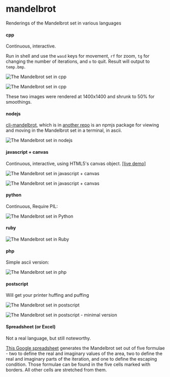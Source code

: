 # mandelbrot

Renderings of the Mandelbrot set in various languages

#### cpp
Continuous, interactive.

Run in shell and use the `wasd` keys for movement, `rf` for zoom, `tg` for changing the number of iterations, and `o` to quit.
Result will output to `temp.bmp`.

![The Mandelbrot set in cpp](cpp/mandelbrot.png?raw=true)

![The Mandelbrot set in cpp](cpp/mandelbrot_detail.png?raw=true)

These two images were rendered at 1400x1400 and shrunk to 50% for smoothings.

#### nodejs
[cli-mandelbrot](https://npmjs.org/package/cli-mandelbrot),
which is in [another repo](https://github.com/danyshaanan/cli-mandelbrot)
is an npmjs package for viewing and moving in the Mandelbrot set in a terminal, in ascii.

![The Mandelbrot set in nodejs](other/cli-mandelbrot.png?raw=true)

#### javascript + canvas
Continuous, interactive, using HTML5's canvas object.
[&#91;live demo&#93;](http://leerons.github.io/mandelbrot.html)

![The Mandelbrot set in javascript + canvas](js-canvas/mandelbrot.png?raw=true)

![The Mandelbrot set in javascript + canvas](js-canvas/mandelbrot_detail.png?raw=true)

#### python
Continuous, Require PIL:

![The Mandelbrot set in Python](python/mandelbrot.png?raw=true)

#### ruby
![The Mandelbrot set in Ruby](ruby/mandelbrot_ascii.png?raw=true)

#### php
Simple ascii version:

![The Mandelbrot set in php](php/mandelbrot_ascii.png?raw=true)

#### postscript
Will get your printer huffing and puffing

![The Mandelbrot set in postscript](postscript/preview.detail.png?raw=true)

![The Mandelbrot set in postscript - minimal version](postscript/preview.minimal.png?raw=true)

#### Spreadsheet (or Excel)
Not a real language, but still noteworthy.

[This Google spreadsheet](https://docs.google.com/spreadsheet/ccc?key=0AoH_g__QQs5ldHE1R0I0TmE3Zmw1c1hmczFlVWt5MWc)
generates the Mandelbrot set out of five formulae - two to define the real and imaginary values of the area,
two to define the real and imaginary parts of the iteration, and one to define the escaping condition.
Those formulae can be found in the five cells marked with borders. All other cells are stretched from them.
